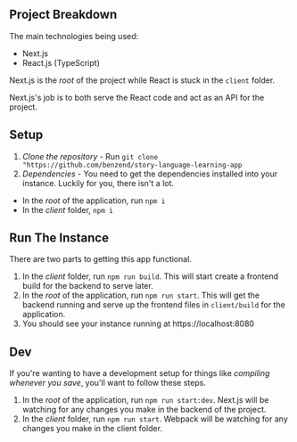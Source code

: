 ## Project Breakdown

The main technologies being used:

- Next.js
- React.js (TypeScript)

Next.js is the _root_ of the project while React is stuck in the `client` folder.

Next.js's job is to both serve the React code and act as an API for the project.

## Setup

1. _Clone the repository_ - Run `git clone "https://github.com/benzend/story-language-learning-app`
2. _Dependencies_ - You need to get the dependencies installed into your instance. Luckily for you, there isn't a lot.

- In the _root_ of the application, run `npm i`
- In the _client_ folder, `npm i`

## Run The Instance

There are two parts to getting this app functional.

1. In the _client_ folder, run `npm run build`. This will start create a frontend build for the backend to serve later.
2. In the _root_ of the application, run `npm run start`. This will get the backend running and serve up the frontend files in `client/build` for the application.
3. You should see your instance running at https://localhost:8080

## Dev

If you're wanting to have a development setup for things like _compiling whenever you save_, you'll want to follow these steps.

1. In the _root_ of the application, run `npm run start:dev`. Next.js will be watching for any changes you make in the backend of the project.
2. In the _client_ folder, run `npm run start`. Webpack will be watching for any changes you make in the client folder.
